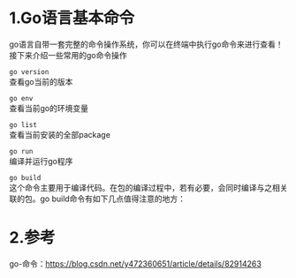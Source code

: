 # 1.Go语言基本命令

go语言自带一套完整的命令操作系统，你可以在终端中执行go命令来进行查看！接下来介绍一些常用的go命令操作

`go version`  
查看go当前的版本

`go env`  
查看当前go的环境变量

`go list`  
查看当前安装的全部package

`go run`  
编译并运行go程序

`go build`  
这个命令主要用于编译代码。在包的编译过程中，若有必要，会同时编译与之相关联的包。go build命令有如下几点值得注意的地方：



# 2.参考

go-命令：https://blog.csdn.net/y472360651/article/details/82914263




